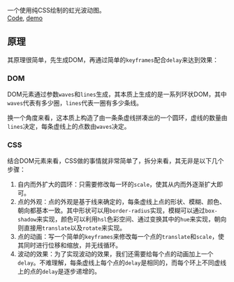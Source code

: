 
一个使用纯CSS绘制的虹光波动图。  
[Code](http://github.com/dtysky/paradise/tree/master/src/collection/RainbowStarWave), [demo](http://paradise.dtysky.moe/rainbow-star-wave)

## 原理

其原理很简单，先生成DOM，再通过简单的`keyframes`配合`delay`来达到效果：  

### DOM

DOM元素通过参数`waves`和`lines`生成，其本质上生成的是一系列环状DOM，其中`waves`代表有多少圈，`lines`代表一圈有多少条线。  

换一个角度来看，这本质上构造了由一条条虚线拼凑出的一个圆环，虚线的数量由`lines`决定，每条虚线上的点数由`waves`决定。

### CSS

结合DOM元素来看，CSS做的事情就非常简单了，拆分来看，其无非是以下几个步骤：  

1. 自内而外扩大的圆环：只需要修改每一环的`scale`，使其从内而外逐渐扩大即可。
2. 点的外观：点的外观是基于线来确定的，每条虚线上点的形状、模糊、颜色、朝向都基本一致。其中形状可以用`border-radius`实现，模糊可以通过`box-shadow`来实现，颜色可以利用`hsl`色彩空间、通过变换其中的`hue`来实现，朝向则直接用`translate`以及`rotate`来实现。
3. 点的动画：写一个简单的`keyframes`来修改每一个点的`translate`和`scale`，使其同时进行位移和缩放，并无线循环。
4. 波动的效果：为了实现波动的效果，我们还需要给每个点的动画加上一个`delay`。不难理解，每条虚线上每个点的`delay`是相同的，而每个环上不同虚线上的点的`delay`是逐步递增的。
